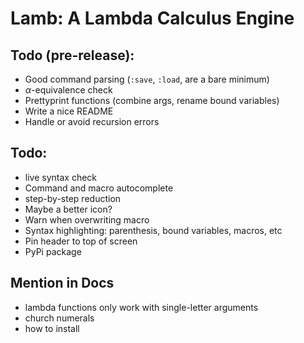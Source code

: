 # Lamb: A Lambda Calculus Engine


## Todo (pre-release):
 - Good command parsing (`:save`, `:load`, are a bare minimum)
 - $\alpha$-equivalence check
 - Prettyprint functions (combine args, rename bound variables)
 - Write a nice README
 - Handle or avoid recursion errors

## Todo:
 - live syntax check
 - Command and macro autocomplete
 - step-by-step reduction
 - Maybe a better icon?
 - Warn when overwriting macro
 - Syntax highlighting: parenthesis, bound variables, macros, etc
 - Pin header to top of screen
 - PyPi package

## Mention in Docs
 - lambda functions only work with single-letter arguments
 - church numerals
 - how to install